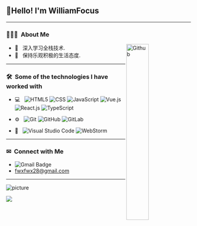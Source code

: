 <h2> 👋Hello!  I'm WilliamFocus</h2>

---

<h3> 👨🏻‍💻 &nbsp;About Me </h3>

<!-- <img width="35%" align="right" alt="Github" src="https://gitee.com/WilliamFocus/my-picbed/raw/master/img/github-blog/coding.gif" /> -->
<img width="35%" align="right" alt="Github" src="https://www.williamfocus.cn/my-picbed/github-blog/coding.gif" />

-  🚀 &nbsp;  深入学习全栈技术.
-  🌱 &nbsp; 保持乐观积极的生活态度.

---

<h3> 🛠 &nbsp;Some of the technologies I have worked with</h3>

- 💻 &nbsp;
  ![HTML5](https://img.shields.io/badge/%20-HTML-%23333?style=flat&logo=HTML5)
  ![CSS](https://img.shields.io/badge/%20-CSS-%23333?style=flat&logo=CSS3)
  ![JavaScript](https://img.shields.io/badge/%20-JavaScript-%23333?style=flat&logo=JavaScript)
  ![Vue.js](https://img.shields.io/badge/%20-Vuejs-%23333?style=flat&logo=vue.js)
  ![React.js](https://img.shields.io/badge/%20-React-%23333?style=flat&logo=React)
  ![TypeScript](https://img.shields.io/badge/%20-TypeScript-%23333?style=flat&logo=TypeScript)

- ⚙️ &nbsp;
  ![Git](https://img.shields.io/badge/%20-Git-%23333?style=flat&logo=Git)
  ![GitHub](https://img.shields.io/badge/%20-GitHub-%23333?style=flat&logo=GitHub)
  ![GitLab](https://img.shields.io/badge/%20-GitLab-%23fc971e?style=flat&logo=GitLab)

- 🔧 &nbsp;
  ![Visual Studio Code](https://img.shields.io/badge/%20-VisualStudioCode-%23333?style=flat&logo=VisualStudioCode)
  ![WebStorm](https://img.shields.io/badge/%20-WebStorm-%23333?style=flat&logo=WebStorm)

---

<h3> ✉ &nbsp;Connect with Me </h3>

- ![Gmail Badge](https://img.shields.io/badge/%20-Gmail-%23333?style=flat&logo=Gmail)
- <a href="https://mail.google.com/mail">fwxfwx28@gmail.com</a>

<!-- <img align="left" src="https://github-readme-stats.vercel.app/api?username=WilliamFocus&show_icons=true&theme=react" /> -->


---

<!-- ![picture](https://gitee.com/WilliamFocus/my-picbed/raw/master/img/github-blog/run.gif) -->
![picture](https://www.williamfocus.cn/my-picbed/github-blog/run.gif)

![](https://raw.githubusercontent.com/64114269/64114269/main/assets/github-contribution-grid-snake.svg)
